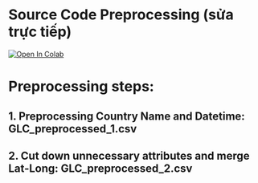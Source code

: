 # Source Code Preprocessing (sửa trực tiếp)
[![Open In Colab](https://colab.research.google.com/assets/colab-badge.svg)](https://colab.research.google.com/drive/1MprVRA3SLHzCUP0VGqZQJ_-BYDoJ4SJS?usp=sharing)



# Preprocessing steps:
## 1. Preprocessing Country Name and Datetime: GLC_preprocessed_1.csv
## 2. Cut down unnecessary attributes and merge Lat-Long: GLC_preprocessed_2.csv
